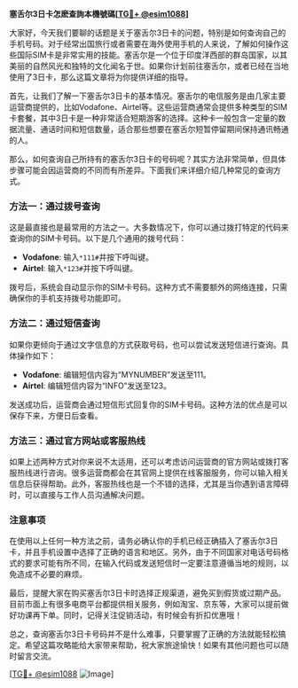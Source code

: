**塞舌尔3日卡怎麽查詢本機號碼[[TG💪+ @esim1088](https://t.me/s/esim1088)]**

大家好，今天我们要聊的话题是关于塞舌尔3日卡的问题，特别是如何查询自己的手机号码。对于经常出国旅行或者需要在海外使用手机的人来说，了解如何操作这些国际SIM卡是非常实用的技能。塞舌尔是一个位于印度洋西部的群岛国家，以其美丽的自然风光和独特的文化闻名于世。如果你计划前往塞舌尔，或者已经在当地使用了3日卡，那么这篇文章将为你提供详细的指导。

首先，让我们了解一下塞舌尔3日卡的基本情况。塞舌尔的电信服务是由几家主要运营商提供的，比如Vodafone、Airtel等。这些运营商通常会提供多种类型的SIM卡套餐，其中3日卡是一种非常适合短期游客的选择。这种卡一般包含一定量的数据流量、通话时间和短信数量，适合那些想要在塞舌尔短暂停留期间保持通讯畅通的人。

那么，如何查询自己所持有的塞舌尔3日卡的号码呢？其实方法非常简单，但具体步骤可能会因运营商的不同而有所差异。下面我们来详细介绍几种常见的查询方式。

### 方法一：通过拨号查询

这是最直接也是最常用的方法之一。大多数情况下，你可以通过拨打特定的代码来查询你的SIM卡号码。以下是几个通用的拨号代码：

- **Vodafone**: 输入`*111#`并按下呼叫键。
- **Airtel**: 输入`*123#`并按下呼叫键。

拨号后，系统会自动显示你的SIM卡号码。这种方式不需要额外的网络连接，只需确保你的手机支持拨号功能即可。

### 方法二：通过短信查询

如果你更倾向于通过文字信息的方式获取号码，也可以尝试发送短信进行查询。具体操作如下：

- **Vodafone**: 编辑短信内容为“MYNUMBER”发送至111。
- **Airtel**: 编辑短信内容为“INFO”发送至123。

发送成功后，运营商会通过短信形式回复你的SIM卡号码。这种方法的优点是可以保存下来，方便日后查看。

### 方法三：通过官方网站或客服热线

如果上述两种方式对你来说不太适用，还可以考虑访问运营商的官方网站或拨打客服热线进行咨询。很多运营商都会在其官网上提供在线客服服务，你可以输入相关信息后获得帮助。此外，客服热线也是一个不错的选择，尤其是当你遇到语言障碍时，可以直接与工作人员沟通解决问题。

### 注意事项

在使用以上任何一种方法之前，请务必确认你的手机已经正确插入了塞舌尔3日卡，并且手机设置中选择了正确的语言和地区。另外，由于不同国家对电话号码格式的要求可能有所不同，在输入代码或发送短信时一定要注意遵循当地的规则，以免造成不必要的麻烦。

最后，提醒大家在购买塞舌尔3日卡时选择正规渠道，避免买到假货或过期产品。目前市面上有很多电商平台都提供相关服务，例如淘宝、京东等，大家可以提前做好功课再下单。同时，记得关注促销活动，有时候会有折扣优惠哦！

总之，查询塞舌尔3日卡号码并不是什么难事，只要掌握了正确的方法就能轻松搞定。希望这篇攻略能给大家带来帮助，祝大家旅途愉快！如果有其他问题也可以随时留言交流。

[[TG💪+ @esim1088](https://t.me/s/esim1088) ![Image](https://i.postimg.cc/4NQfJmqS/Snipaste-2025-05-13-00-14-12.png)]